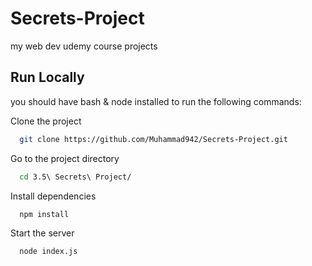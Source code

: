 # Secrets-Project

my web dev udemy course projects

## Run Locally

you should have bash & node installed to run the following commands: 

Clone the project

```bash
  git clone https://github.com/Muhammad942/Secrets-Project.git
```

Go to the project directory

```bash
  cd 3.5\ Secrets\ Project/
```

Install dependencies

```bash
  npm install
```

Start the server

```bash
  node index.js
```

